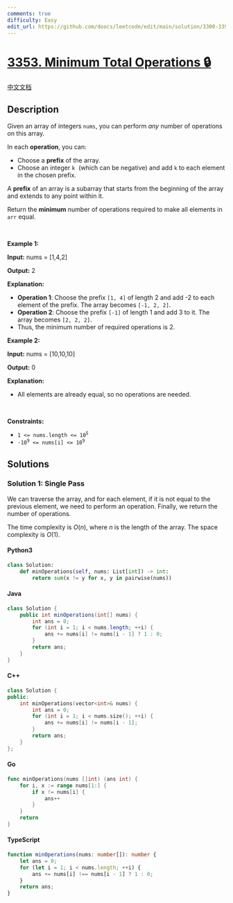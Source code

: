 ```yaml
---
comments: true
difficulty: Easy
edit_url: https://github.com/doocs/leetcode/edit/main/solution/3300-3399/3353.Minimum%20Total%20Operations/README_EN.md
---
```


<!-- problem:start -->

# [3353. Minimum Total Operations 🔒](https://leetcode.com/problems/minimum-total-operations)

[中文文档](/solution/3300-3399/3353.Minimum%20Total%20Operations/README.md)

## Description

<!-- description:start -->

<p>Given an array of integers <code><font face="monospace">nums</font></code>, you can perform <em>any</em> number of operations on this array.</p>

<p>In each <strong>operation</strong>, you can:</p>

<ul>
	<li>Choose a <strong>prefix</strong> of the array.</li>
	<li>Choose an integer <code><font face="monospace">k</font></code><font face="monospace"> </font>(which can be negative) and add <code><font face="monospace">k</font></code> to each element in the chosen prefix.</li>
</ul>

<p>A <strong>prefix</strong> of an array is a subarray that starts from the beginning of the array and extends to any point within it.</p>

<p>Return the <strong>minimum</strong> number of operations required to make all elements in <code>arr</code> equal.</p>

<p>&nbsp;</p>
<p><strong class="example">Example 1:</strong></p>

<div class="example-block">
<p><strong>Input:</strong> <span class="example-io">nums = [1,4,2]</span></p>

<p><strong>Output:</strong> <span class="example-io">2</span></p>

<p><strong>Explanation:</strong></p>

<ul>
	<li><strong>Operation 1</strong>: Choose the prefix <code>[1, 4]</code> of length 2 and add -2 to each element of the prefix. The array becomes <code>[-1, 2, 2]</code>.</li>
	<li><strong>Operation 2</strong>: Choose the prefix <code>[-1]</code> of length 1 and add 3 to it. The array becomes <code>[2, 2, 2]</code>.</li>
	<li>Thus, the minimum number of required operations is 2.</li>
</ul>
</div>

<p><strong class="example">Example 2:</strong></p>

<div class="example-block">
<p><strong>Input:</strong> <span class="example-io">nums = [10,10,10]</span></p>

<p><strong>Output:</strong> <span class="example-io">0</span></p>

<p><strong>Explanation:</strong></p>

<ul>
	<li>All elements are already equal, so no operations are needed.</li>
</ul>
</div>

<p>&nbsp;</p>
<p><strong>Constraints:</strong></p>

<ul>
	<li><code>1 &lt;= nums.length &lt;= 10<sup>5</sup></code></li>
	<li><code>-10<sup>9</sup> &lt;= nums[i] &lt;= 10<sup>9</sup></code></li>
</ul>

<!-- description:end -->

## Solutions

<!-- solution:start -->

### Solution 1: Single Pass

We can traverse the array, and for each element, if it is not equal to the previous element, we need to perform an operation. Finally, we return the number of operations.

The time complexity is $O(n)$, where $n$ is the length of the array. The space complexity is $O(1)$.

<!-- tabs:start -->

#### Python3

```python
class Solution:
    def minOperations(self, nums: List[int]) -> int:
        return sum(x != y for x, y in pairwise(nums))
```

#### Java

```java
class Solution {
    public int minOperations(int[] nums) {
        int ans = 0;
        for (int i = 1; i < nums.length; ++i) {
            ans += nums[i] != nums[i - 1] ? 1 : 0;
        }
        return ans;
    }
}
```

#### C++

```cpp
class Solution {
public:
    int minOperations(vector<int>& nums) {
        int ans = 0;
        for (int i = 1; i < nums.size(); ++i) {
            ans += nums[i] != nums[i - 1];
        }
        return ans;
    }
};
```

#### Go

```go
func minOperations(nums []int) (ans int) {
	for i, x := range nums[1:] {
		if x != nums[i] {
			ans++
		}
	}
	return
}
```

#### TypeScript

```ts
function minOperations(nums: number[]): number {
    let ans = 0;
    for (let i = 1; i < nums.length; ++i) {
        ans += nums[i] !== nums[i - 1] ? 1 : 0;
    }
    return ans;
}
```

<!-- tabs:end -->

<!-- solution:end -->

<!-- problem:end -->
